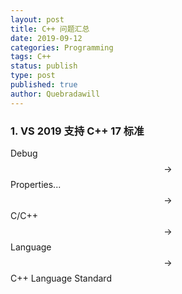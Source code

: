 ```yaml
---
layout: post
title: C++ 问题汇总
date: 2019-09-12
categories: Programming
tags: C++
status: publish
type: post
published: true
author: Quebradawill
---
```


### 1. VS 2019 支持 C++ 17 标准

Debug $$\to$$ Properties... $$\to$$ C/C++ $$\to$$ Language $$\to$$ C++ Language Standard

